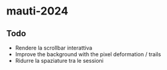 # mauti-2024

## Todo
* Rendere la scrollbar interattiva
* Improve the background with the pixel deformation / trails
* Ridurre la spaziature tra le sessioni
